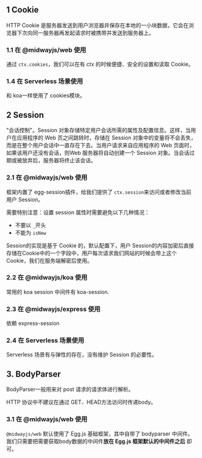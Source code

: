 ## 1 Cookie

HTTP Cookie 是服务器发送到用户浏览器并保存在本地的一小块数据，它会在浏览器下次向同一服务器再发起请求时被携带并发送到服务器上。

### 1.1 在 @midwayjs/web 使用

通过 `ctx.cookies`，我们可以在有 ctx 的时候便捷、安全的设置和读取 Cookie。

### 1.4 在 Serverless 场景使用

和 koa一样使用了 cookies模块。

## 2 Session

"会话控制"。Session 对象存储特定用户会话所需的属性及配置信息。这样，当用户在应用程序的 Web 页之间跳转时，存储在 Session 对象中的变量将不会丢失，而是在整个用户会话中一直存在下去。当用户请求来自应用程序的 Web 页面时，如果该用户还没有会话，则Web 服务器将自动创建一个 Session 对象。当会话过期或被放弃后，服务器将终止该会话。

### 2.1 在 @midwayjs/web 使用

框架内置了 egg-session插件，给我们提供了 `ctx.session`来访问或者修改当前用户 Session。

需要特别注意：设置 session 属性时需要避免以下几种情况：

- 不要以 `_`开头
- 不能为 `isNew`

Session的实现是基于 Cookie 的，默认配置下，用户 Session的内容加密后直接存储在Cookie中的一个字段中，用户每次请求我们网站的时候会带上这个 Cookie，我们在服务端解密后使用。

### 2.2 在 @midwayjs/koa 使用

常用的 koa session 中间件有 koa-session.

### 2.3 在 @midwayjs/express 使用

依赖 express-session

### 2.4 在 Serverless 场景使用

Serverless 场景有与弹性的存在，没有维护 Session 的必要性。

## 3. BodyParser

BodyParser一般用来对 post 请求的请求体进行解析。

HTTP 协议中不建议在通过 GET、HEAD方法访问时传递body。

### 3.1 在 @midwayjs/web 使用

`@midwayjs/web` 默认使用了 Egg.js 基础框架，其中自带了 bodyparser 中间件。我们只需要把需要获取body数据的中间件**放在 Egg.js 框架默认的中间件之后** 即可。


